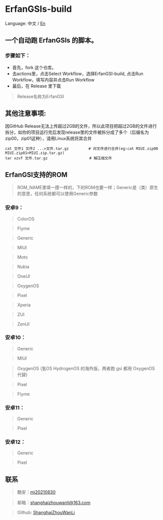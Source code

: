 # ErfanGSIs-build
Language: 中文 / <a href=README_EN.md> En </a> </span>
## 一个自动跑 ErfanGSIs 的脚本。 
### 步骤如下： 
- 首先，fork 这个仓库。 
- 去actions里，点击Select Workflow，选择ErfanGSI-build, 点击Run Workflow，填写内容并点击Run Workflow 
- 最后，在 Release 里下载
> Release名称为ErfanGSI

## 其他注意事项:
因GitHub Release无法上传超过2GB的文件，所以此项目把超过2GB的文件进行拆分，如你的项目运行完后发现release里的文件被拆分成了多个（后缀名为zip00，zip01这种），请用Linux系统将其合并

```
cat 文件1 文件2 ...>文件.tar.gz         # 对文件进行合并(eg:cat MIUI.zip00 MIUI.zip01>MIUI.zip.tar.gz)
tar xzvf 文件.tar.gz                   # 解压缩文件
```

## ErfanGSI支持的ROM ##
> ROM_NAME里填一摸一样的，下的ROM也要一样；Generic是（类）原生的意思，任何系统都可以使用Generic参数
### 安卓9： ### 
> ColorOS
	
> Flyme

> Generic

> MIUI	

> Moto	

> Nubia	

> OneUI	

> OxygenOS	

> Pixel	

> Xperia	

> ZUI	

> ZenUI
### 安卓10： ###
> Generic

> MIUI
	
> OxygenOS (氢OS HydrogenOS 的海外版，两者跑 gsi 都用 OxygenOS 代替)

> Pixel

> Flyme
### 安卓11： ##
> Generic
	
> Pixel
### 安卓12： ##
> Generic
	
> Pixel

## 联系 ##
> 酷安：[mi20210630](https://www.coolapk.com/u/mi20210630)

> 邮箱：shanghaizhouwanli@163.com

> Github: [ShanghaiZhouWanLi](https://github.com/ShanghaiZhouWanLi)

